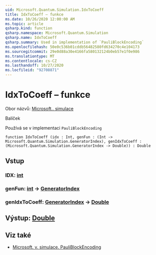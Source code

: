```yaml
---
uid: Microsoft.Quantum.Simulation.IdxToCoeff
title: IdxToCoeff – funkce
ms.date: 10/26/2020 12:00:00 AM
ms.topic: article
qsharp.kind: function
qsharp.namespace: Microsoft.Quantum.Simulation
qsharp.name: IdxToCoeff
qsharp.summary: Used in implementation of `PauliBlockEncoding`
ms.openlocfilehash: 50e0c536b01cddb56482580fd634270c4e104173
ms.sourcegitcommit: 29e0d88a30e4166fa580132124b0eb57e1f0e986
ms.translationtype: MT
ms.contentlocale: cs-CZ
ms.lasthandoff: 10/27/2020
ms.locfileid: "92708871"
---
```

# <a name="idxtocoeff-function"></a>IdxToCoeff – funkce

Obor názvů: [Microsoft.. simulace](xref:Microsoft.Quantum.Simulation)

Balíček [](https://nuget.org/packages/)


Používá se v implementaci `PauliBlockEncoding`

```qsharp
function IdxToCoeff (idx : Int, genFun : (Int -> Microsoft.Quantum.Simulation.GeneratorIndex), genIdxToCoeff : (Microsoft.Quantum.Simulation.GeneratorIndex -> Double)) : Double
```


## <a name="input"></a>Vstup

### <a name="idx--int"></a>IDX: [int](xref:microsoft.quantum.lang-ref.int)




### <a name="genfun--int---generatorindex"></a>genFun: [int](xref:microsoft.quantum.lang-ref.int) -> [GeneratorIndex](xref:Microsoft.Quantum.Simulation.GeneratorIndex)




### <a name="genidxtocoeff--generatorindex---double"></a>genIdxToCoeff: [GeneratorIndex](xref:Microsoft.Quantum.Simulation.GeneratorIndex) -> [Double](xref:microsoft.quantum.lang-ref.double)





## <a name="output--double"></a>Výstup: [Double](xref:microsoft.quantum.lang-ref.double)



## <a name="see-also"></a>Viz také

- [Microsoft. v. simulace. PauliBlockEncoding](xref:Microsoft.Quantum.Simulation.PauliBlockEncoding)